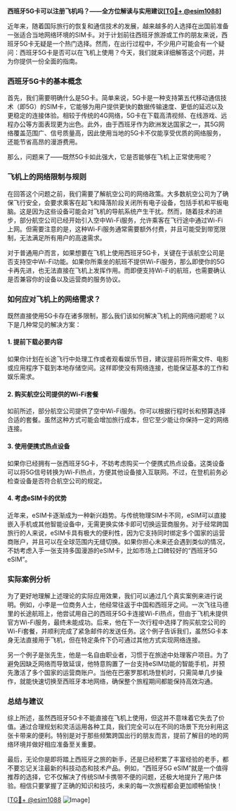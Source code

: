 **西班牙5G卡可以注册飞机吗？——全方位解读与实用建议[[TG💪+ @esim1088](https://t.me/s/esim1088)]**

近年来，随着国际旅行的恢复和通信技术的发展，越来越多的人选择在出国前准备一张适合当地网络环境的SIM卡。对于计划前往西班牙旅游或工作的朋友来说，西班牙5G卡无疑是一个热门选择。然而，在出行过程中，不少用户可能会有一个疑问：西班牙5G卡是否可以在飞机上使用？今天，我们就来详细解答这个问题，并为你提供一份全面的指南。

### 西班牙5G卡的基本概念

首先，我们需要明确什么是5G卡。简单来说，5G卡是一种支持第五代移动通信技术（即5G）的SIM卡，它能够为用户提供更快的数据传输速度、更低的延迟以及更稳定的连接体验。相较于传统的4G网络，5G卡在下载高清视频、在线游戏、远程办公等方面表现更为出色。此外，由于西班牙作为欧洲发达国家之一，其5G网络覆盖范围广、信号质量高，因此使用当地的5G卡不仅能享受优质的网络服务，还能节省高昂的漫游费用。

那么，问题来了——既然5G卡如此强大，它是否能够在飞机上正常使用呢？

### 飞机上的网络限制与规则

在回答这个问题之前，我们需要了解航空公司的网络政策。大多数航空公司为了确保飞行安全，会要求乘客在起飞和降落阶段关闭所有电子设备，包括手机和平板电脑。这是因为这些设备可能会对飞机的导航系统产生干扰。然而，随着技术的进步，部分航空公司已经开始引入空中Wi-Fi服务，允许乘客在飞行途中通过Wi-Fi上网。但需要注意的是，这种Wi-Fi服务通常需要额外付费，并且可能受到带宽限制，无法满足所有用户的高速需求。

对于普通用户而言，如果想要在飞机上使用西班牙5G卡，关键在于该航空公司是否支持空中Wi-Fi功能。如果你所乘坐的航班不提供Wi-Fi服务，那么即使你的5G卡再先进，也无法直接在飞机上发挥作用。而即便支持Wi-Fi的航班，也需要确认是否兼容你的设备以及运营商的服务协议。

### 如何应对飞机上的网络需求？

既然直接使用5G卡存在诸多限制，那么我们该如何解决飞机上的网络问题呢？以下是几种常见的解决方案：

#### 1. 提前下载必要内容
如果你计划在长途飞行中处理工作或者观看娱乐节目，建议提前将所需文件、电影或应用程序下载到本地存储空间。这样即使没有网络连接，也能保证基本的工作和娱乐需求。

#### 2. 购买航空公司提供的Wi-Fi套餐
如前所述，部分航空公司提供了空中Wi-Fi服务。你可以根据行程时长和预算选择合适的套餐。虽然这种方式可能会增加旅行成本，但它至少能让你保持一定的网络连接。

#### 3. 使用便携式热点设备
如果你已经拥有一张西班牙5G卡，不妨考虑购买一个便携式热点设备。这类设备可以将5G信号转换为Wi-Fi热点，方便其他设备接入互联网。不过，在登机前务必检查设备是否符合航空公司的规定。

#### 4. 考虑eSIM卡的优势
近年来，eSIM卡逐渐成为一种新兴趋势。与传统物理SIM卡不同，eSIM可以直接嵌入手机或其他智能设备中，无需更换实体卡即可切换运营商服务。对于经常跨国旅行的人来说，eSIM卡具有极大的便利性，因为它支持同时绑定多个国家的运营商账户，并且可以在全球范围内无缝切换。如果你担心未来还会遇到类似的情况，不妨考虑入手一张支持多国漫游的eSIM卡，比如市场上口碑较好的“西班牙5G eSIM”。

### 实际案例分析

为了更好地理解上述理论的实际应用效果，我们可以通过几个真实案例来进行说明。例如，小李是一位商务人士，他经常往返于中国和西班牙之间。一次飞往马德里的长途航班上，他尝试用自己的西班牙5G卡连接Wi-Fi热点，但由于飞机未提供官方Wi-Fi服务，最终未能成功。后来，他在下一次行程中选择了购买航空公司的Wi-Fi套餐，并顺利完成了紧急邮件的发送任务。这个例子告诉我们，虽然5G卡本身无法直接用于飞机，但在特定条件下仍可通过其他方式实现网络连接。

另一个例子是张先生，他是一名自由职业者，习惯于在旅途中处理客户项目。为了避免因缺乏网络而导致延误，他特意购置了一台支持eSIM功能的智能手机，并预先激活了多个国家的运营商账户。当他在巴塞罗那机场登机时，只需简单几步操作，就能快速切换至西班牙本地网络，确保整个旅程期间都能保持高效沟通。

### 总结与建议

综上所述，虽然西班牙5G卡不能直接在飞机上使用，但这并不意味着它失去了价值。通过合理规划和灵活运用各种工具，我们完全可以在不同的场景下充分利用这张卡带来的便利。特别是对于那些频繁跨国出行的朋友而言，提前了解目的地的网络环境并做好相应准备至关重要。

最后，无论你是即将踏上西班牙之旅的新手，还是已经积累了丰富经验的老手，都不要忘记关注最新的科技动态和技术产品。例如，“西班牙5G eSIM”就是一个值得推荐的选择，它不仅解决了传统SIM卡携带不便的问题，还极大地提升了用户体验。相信只要掌握了正确的知识和技巧，未来的每一次旅程都会更加顺畅愉快！

[[TG💪+ @esim1088](https://t.me/s/esim1088) ![Image](https://i.postimg.cc/4NQfJmqS/Snipaste-2025-05-13-00-14-12.png)]